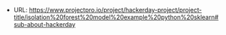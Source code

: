 - URL: https://www.projectpro.io/project/hackerday-project/project-title/isolation%20forest%20model%20example%20python%20sklearn#sub-about-hackerday
